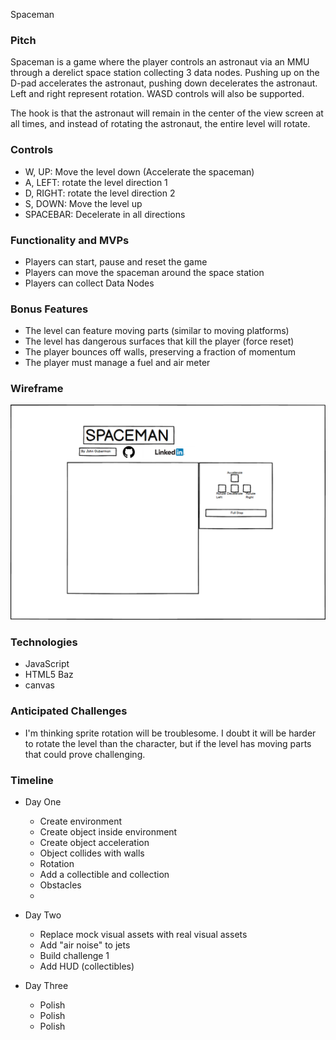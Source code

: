 Spaceman


### Pitch

Spaceman is a game where the player controls an astronaut via an MMU through a derelict space station collecting 3 data nodes. Pushing up on the D-pad accelerates the astronaut, pushing down decelerates the astronaut. Left and right represent rotation. WASD controls will also be supported.

The hook is that the astronaut will remain in the center of the view screen at all times, and instead of rotating the astronaut, the entire level will rotate.

### Controls
  * W, UP: Move the level down (Accelerate the spaceman)
  * A, LEFT: rotate the level direction 1
  * D, RIGHT: rotate the level direction 2
  * S, DOWN: Move the level up
  * SPACEBAR: Decelerate in all directions

### Functionality and MVPs
  * Players can start, pause and reset the game
  * Players can move the spaceman around the space station
  * Players can collect Data Nodes

### Bonus Features
  * The level can feature moving parts (similar to moving platforms)
  * The level has dangerous surfaces that kill the player (force reset)
  * The player bounces off walls, preserving a fraction of momentum
  * The player must manage a fuel and air meter

### Wireframe
![](/spacemanWF.png)

### Technologies
  * JavaScript
  * HTML5 Baz
  * canvas

### Anticipated Challenges
  * I'm thinking sprite rotation will be troublesome. I doubt it will be harder to rotate the level than the character, but if the level has moving parts that could prove challenging.

### Timeline
  * Day One
    * Create environment
    * Create object inside environment
    * Create object acceleration
    * Object collides with walls
    * Rotation
    * Add a collectible and collection
    * Obstacles
    *

  * Day Two
    * Replace mock visual assets with real visual assets
    * Add "air noise" to jets
    * Build challenge 1
    * Add HUD (collectibles)

  * Day Three
    * Polish
    * Polish
    * Polish
